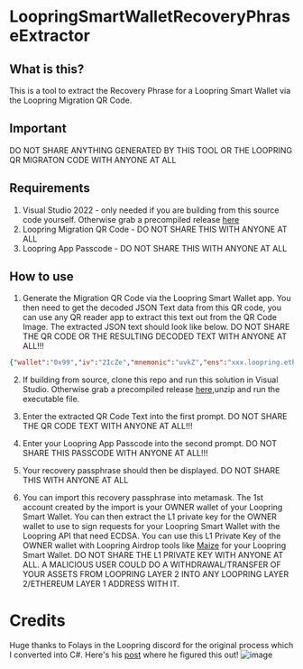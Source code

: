 # LoopringSmartWalletRecoveryPhraseExtractor
## What is this?
This is a tool to extract the Recovery Phrase for a Loopring Smart Wallet via the Loopring Migration QR Code.

## Important
DO NOT SHARE ANYTHING GENERATED BY THIS TOOL OR THE LOOPRING QR MIGRATON CODE WITH ANYONE AT ALL

## Requirements
1. Visual Studio 2022 - only needed if you are building from this source code yourself. Otherwise grab a precompiled release [here](https://github.com/fudgebucket27/LoopringSmartWalletRecoveryPhraseExtractor/releases)
2. Loopring Migration QR Code - DO NOT SHARE THIS WITH ANYONE AT ALL
3. Loopring App Passcode - DO NOT SHARE THIS WITH ANYONE AT ALL

## How to use

1. Generate the Migration QR Code via the Loopring Smart Wallet app. You then need to get the decoded JSON Text data from this QR code, you can use any QR reader app to extract this text out from the QR Code Image. The extracted JSON text should look like below. DO NOT SHARE THE QR CODE OR THE RESULTING DECODED TEXT WITH ANYONE AT ALL!!!

```json
{"wallet":"0x99","iv":"2IcZe","mnemonic":"uvkZ","ens":"xxx.loopring.eth","isCounterFactual":false,"register":"61,","type":"LoopringWalletSmart","setting":3232,"salt":"ikq","network":"ETHEREUM"}
```

2. If building from source, clone this repo and run this solution in Visual Studio. Otherwise grab a precompiled release  [here](https://github.com/fudgebucket27/LoopringSmartWalletRecoveryPhraseExtractor/releases),unzip and run the executable file.

3. Enter the extracted QR Code Text into the first prompt. DO NOT SHARE THE QR CODE TEXT WITH ANYONE AT ALL!!!

4. Enter your Loopring App Passcode into the second prompt. DO NOT SHARE THIS PASSCODE WITH ANYONE AT ALL!!!

5. Your recovery passphrase should then be displayed. DO NOT SHARE THIS WITH ANYONE AT ALL

6. You can import this recovery passphrase into metamask. The 1st account created by the import is your OWNER wallet of your Loopring Smart Wallet. You can then extract the L1 private key for the OWNER wallet to use to sign requests for your Loopring Smart Wallet with the Loopring API that need ECDSA. You can use this L1 Private Key of the OWNER wallet with Loopring Airdrop tools like [Maize](https://github.com/cobmin/Maize) for your Loopring Smart Wallet. DO NOT SHARE THE L1 PRIVATE KEY WITH ANYONE AT ALL. A MALICIOUS USER COULD DO A WITHDRAWAL/TRANSFER OF YOUR ASSETS FROM LOOPRING LAYER 2 INTO ANY LOOPRING LAYER 2/ETHEREUM LAYER 1 ADDRESS WITH IT.

# Credits
Huge thanks to Folays in the Loopring discord for the original process which I converted into C#. Here's his [post](https://discord.com/channels/488848270525857792/700743843921920073/1089542488240439498) where he figured this out!
![image](https://github.com/fudgebucket27/LoopringSmartWalletRecoveryPhraseExtractor/assets/5258063/4a4bc2fd-82c2-440e-858f-cd6f2c4d961d)
